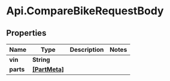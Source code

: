 # Api.CompareBikeRequestBody

## Properties

Name | Type | Description | Notes
------------ | ------------- | ------------- | -------------
**vin** | **String** |  | 
**parts** | [**[PartMeta]**](PartMeta.md) |  | 


